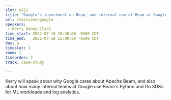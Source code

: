 ```yaml
---
slot: a112
title: "Google's investment on Beam, and internal use of Beam at Google"
url: /sessions/google
speakers:
 - Kerry Donny-Clark
time_start: 2022-07-18 10:40:00 -0500 CDT
time_end:   2022-07-18 11:00:00 -0500 CDT
day: a
timeslot: 1
room: 1
timeorder: 2
track: case-study

---
```


Kerry will speak about why Google cares about Apache Beam, and also about how many internal teams at Google use Beam's Python and Go SDKs for ML workloads and log analytics.
